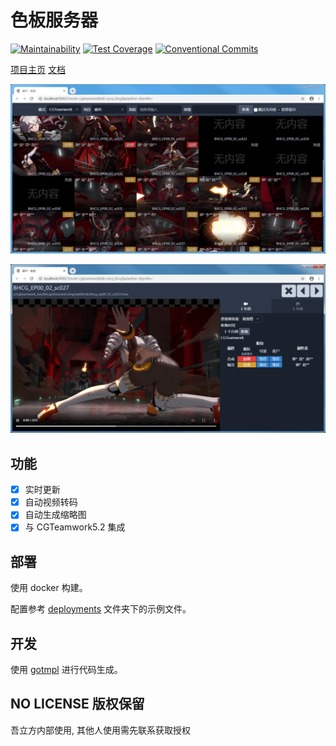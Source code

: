 # 色板服务器

[![Maintainability](https://api.codeclimate.com/v1/badges/49c1acebb3d8cbce8ea5/maintainability)](https://codeclimate.com/github/WuLiFang/csheet/maintainability)
[![Test Coverage](https://api.codeclimate.com/v1/badges/49c1acebb3d8cbce8ea5/test_coverage)](https://codeclimate.com/github/WuLiFang/csheet/test_coverage)
[![Conventional Commits](https://img.shields.io/badge/Conventional%20Commits-1.0.0-yellow.svg)](https://conventionalcommits.org)

[项目主页](https://github.com/WuLiFang/csheet)
[文档](https://wulifang.github.io/csheet/)

![总览截图](docs/web/_images/chrome_2020-09-03_11-57-08.png)

![查看器截图](docs/web/_images/chrome_2020-09-03_11-57-40.png)

## 功能

- [x] 实时更新
- [x] 自动视频转码
- [x] 自动生成缩略图
- [x] 与 CGTeamwork5.2 集成

## 部署

使用 docker 构建。

配置参考 [deployments](./deployments) 文件夹下的示例文件。

## 开发

使用 [gotmpl](https://github.com/NateScarlet/gotmpl) 进行代码生成。

## NO LICENSE 版权保留

吾立方内部使用, 其他人使用需先联系获取授权

[源代码]: https://github.com/WuLiFang/csheet/archive/master.zip
